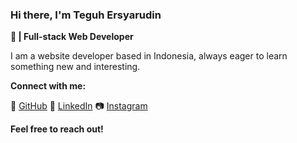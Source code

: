 ### Hi there, I'm Teguh Ersyarudin

**🚀 | Full-stack Web Developer**

I am a website developer based in Indonesia, always eager to learn something new and interesting.

**Connect with me:**

🐙 [GitHub](https://github.com/revxcode)
💼 [LinkedIn](https://www.linkedin.com/in/teguh-ersyarudin-aab190322)
📷 [Instagram](https://instagram.com/revenue0x)

**Feel free to reach out!**
